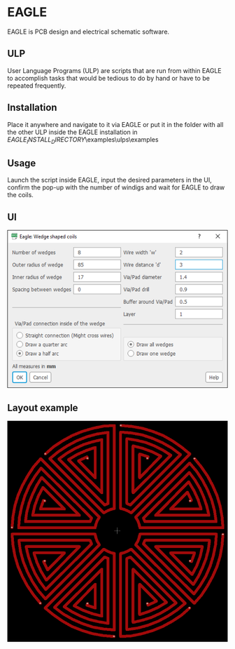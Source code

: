# EAGLE

EAGLE is PCB design and electrical schematic software.

## ULP
User Language Programs (ULP) are scripts that are run from within EAGLE to accomplish tasks that would be tedious to do by hand or have to be repeated frequently.

## Installation
Place it anywhere and navigate to it via EAGLE or put it in the folder with all the other ULP inside the EAGLE installation in $EAGLE_INSTALL_DIRECTORY$\examples\ulps\examples

## Usage
Launch the script inside EAGLE, input the desired parameters in the UI, confirm the pop-up with the number of windigs and wait for EAGLE to draw the coils.

## UI
![middle](images/UI_Screenshot2.png)

## Layout example
![](images/ExampleLayout.png)
